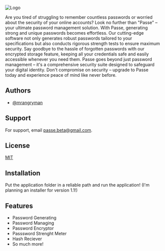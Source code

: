 ![Logo](https://i.ibb.co/cNH8yM1/logo.png)

Are you tired of struggling to remember countless passwords or worried about the security of your online accounts? Look no further than "Passe" – your ultimate password management solution. With Passe, generating strong and unique passwords becomes effortless. Our cutting-edge software not only generates robust passwords tailored to your specifications but also conducts rigorous strength tests to ensure maximum security. Say goodbye to the hassle of forgotten passwords with our encrypted storage feature, keeping all your credentials safe and easily accessible whenever you need them. Passe goes beyond just password management – it's a comprehensive security suite designed to safeguard your digital identity. Don't compromise on security – upgrade to Passe today and experience peace of mind like never before.

## Authors

- [@mrangryman](https://github.com/NotYourSamuel)


## Support

For support, email passe.beta@gmail.com.


## License

[MIT](https://choosealicense.com/licenses/mit/)


## Installation

Put the application folder in a reliable path and run the application! 
(I'm planning an installer for version 1.1!)

## Features

- Password Generating
- Password Managing
- Password Encryptor
- Passsword Strenght Meter
- Hash Reciever
- So much more!

